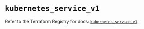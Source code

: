 # `kubernetes_service_v1`

Refer to the Terraform Registry for docs: [`kubernetes_service_v1`](https://registry.terraform.io/providers/hashicorp/kubernetes/2.29.0/docs/resources/service_v1).
